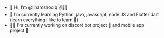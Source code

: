 - 👋 Hi, I’m @ilhamshodiq ✌👨‍💻
- 🌱 I’m currently learning Python, java, javascript, node JS and Flutter dart (learn everything i like to learn 🤣)
- 👨‍💻 I'm currently working on discord bot project 🤖 and mobile app project 📱

<!---
ilhamshodiq/ilhamshodiq is a ✨ special ✨ repository because its `README.md` (this file) appears on your GitHub profile.
You can click the Preview link to take a look at your changes.
--->
